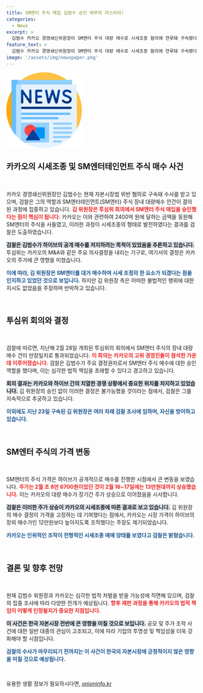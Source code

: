 ```yaml
---
title: SM엔터 주식 매집 김범수 승인 여부의 미스터리!
categories:
  - News
excerpt: >
  김범수 카카오 경영쇄신위원장이 SM엔터 주식 대량 매수로 시세조종 혐의에 연루돼 구속됐다. 검찰은 투심위 만장일치 의결 뒤 고가 매수를 통해 주가를 조작했다고 밝혔으며, 그의 역할에 대한 집중 수사가 이어지고 있다.
feature_text: >
  김범수 카카오 경영쇄신위원장이 SM엔터 주식 대량 매수로 시세조종 혐의에 연루돼 구속됐다. 검찰은 투심위 만장일치 의결 뒤 고가 매수를 통해 주가를 조작했다고 밝혔으며, 그의 역할에 대한 집중 수사가 이어지고 있다.
image: '/assets/img/newspaper.png'
---
```


<p><img src="/assets/img/newspaper.png" alt="kimp 속보" /></p>

<h2 data-ke-size="size26">카카오의 시세조종 및 SM엔터테인먼트 주식 매수 사건</h2>

<p data-ke-size="size16">&nbsp;</p>

<p>카카오 경영쇄신위원장인 김범수는 현재 자본시장법 위반 혐의로 구속돼 수사를 받고 있으며, 검찰은 그의 역할과 SM엔터테인먼트(SM엔터) 주식 장내 대량매수 안건이 결의된 과정에 집중하고 있습니다. <b><span style="color: #ee2323;">김 위원장은 투심위 회의에서 SM엔터 주식 매입을 승인했다는 점이 핵심이 됩니다.</span></b> 카카오는 이와 관련하여 2400억 원에 달하는 금액을 동원해 SM엔터의 주식을 사들였고, 이러한 과정이 시세조종의 형태로 발전하였다는 결과를 검찰은 도출하였습니다. </p>

<p><b><span style="background-color: #21538527;">검찰은 김범수가 하이브의 공개 매수를 저지하려는 목적이 있었음을 추론하고 있습니다.</span></b> 투심위는 카카오의 M&amp;A와 같은 주요 의사결정을 내리는 기구로, 여기서의 결정은 카카오의 주가에 큰 영향을 미쳤습니다. </p>

<p><b><span style="color: #1a5490;">이에 따라, 김 위원장은 SM엔터를 대거 매수하며 시세 조정의 한 요소가 되겠다는 점을 인지하고 있었던 것으로 보입니다.</span></b> 하지만 김 위원장 측은 어떠한 불법적인 행위에 대한 지시도 없었음을 주장하며 반박하고 있습니다. </p>

<p data-ke-size="size16">&nbsp;</p>

<h2 data-ke-size="size26">투심위 회의와 결정</h2>

<p data-ke-size="size16">&nbsp;</p>

<p>검찰에 따르면, 지난해 2월 28일 개최된 투심위의 회의에서 SM엔터 주식의 장내 대량매수 건이 만장일치로 통과되었습니다. <b><span style="color: #ee2323;">이 회의는 카카오의 고위 경영진들이 참석한 가운데 이루어졌습니다.</span></b> 검찰은 김범수가 주요 결정권자로서 SM엔터 주식 매수에 대한 승인 역할을 했다며, 이는 심각한 법적 책임을 초래할 수 있다고 경고하고 있습니다. </p>

<p><b><span style="background-color: #21538527;">회의 결과는 카카오와 하이브 간의 치열한 경쟁 상황에서 중요한 위치를 차지하고 있었습니다.</span></b> 김 위원장의 승인 없이 이러한 결정은 불가능했을 것이라는 점에서, 검찰은 그를 지속적으로 추궁하고 있습니다. </p>

<p><b><span style="color: #1a5490;">이외에도 지난 23일 구속된 김 위원장은 여러 차례 검찰 조사에 임하며, 자신을 방어하고 있습니다.</span></b> </p>

<p data-ke-size="size16">&nbsp;</p>

<h2 data-ke-size="size26">SM엔터 주식의 가격 변동</h2>

<p data-ke-size="size16">&nbsp;</p>

<p>SM엔터의 주식 가격은 하이브가 공개적으로 매수를 진행한 시점에서 큰 변동을 보였습니다. <b><span style="color: #ee2323;">주가는 2월 초 8만 6700원이었던 것이 2월 16~17일에는 13만원대까지 상승했습니다.</span></b> 이는 카카오의 대량 매수가 장기간 주가 상승으로 이어졌음을 시사합니다.</p>

<p><b><span style="background-color: #21538527;">검찰은 이러한 주가 상승이 카카오의 시세조종에 따른 결과로 보고 있습니다.</span></b> 김 위원장의 매수 결정이 가격을 고정하는 데 기여했다는 점에서, 카카오는 시장 가격이 하이브의 장외 매수가인 12만원보다 높아지도록 조작했다는 주장도 제기되었습니다.</p>

<p><b><span style="color: #1a5490;">카카오는 인위적인 조작이 전형적인 시세조종 매매 양태를 보였다고 검찰은 밝혔습니다.</span></b> </p>

<p data-ke-size="size16">&nbsp;</p>

<h2 data-ke-size="size26">결론 및 향후 전망</h2>

<p data-ke-size="size16">&nbsp;</p>

<p>현재 김범수 위원장과 카카오는 심각한 법적 처벌을 받을 가능성에 직면해 있으며, 검찰의 집중 조사에 따라 다양한 전개가 예상됩니다. <b><span style="color: #ee2323;">향후 재판 과정을 통해 카카오의 법적 책임이 어떻게 인정될지가 중요한 지점입니다.</span></b> </p>

<p><b><span style="background-color: #21538527;">이 사건은 한국 자본시장 전반에 큰 영향을 미칠 것으로 보입니다.</span></b> 공모 및 주가 조작 사건에 대한 일반 대중의 관심이 고조되고, 이에 따라 기업의 투명성 및 책임성을 더욱 강화해야 할 시점입니다. </p>

<p><b><span style="color: #1a5490;">검찰의 수사가 마무리되기 전까지는 이 사건이 한국의 자본시장에 긍정적이지 않은 영향을 미칠 것으로 예상됩니다.</span></b> </p>

<p data-ke-size="size16">&nbsp;</p>
유용한 생활 정보가 필요하시다면, <a href="https://onioninfo.kr" rel="dofollow">onioninfo.kr</a>


